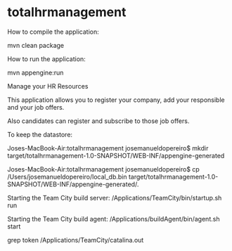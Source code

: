 # totalhrmanagement
How to compile the application:

mvn clean package

How to run the application:

mvn appengine:run


Manage your HR Resources

This application allows you to register your company, add your responsible and your job offers.

Also candidates can register and subscribe to those job offers.

To keep the datastore:

Joses-MacBook-Air:totalhrmanagement josemanueldopereiro$ mkdir target/totalhrmanagement-1.0-SNAPSHOT/WEB-INF/appengine-generated

Joses-MacBook-Air:totalhrmanagement josemanueldopereiro$ cp /Users/josemanueldopereiro/local_db.bin target/totalhrmanagement-1.0-SNAPSHOT/WEB-INF/appengine-generated/.


Starting the Team City build server:
/Applications/TeamCity/bin/startup.sh run

Starting the Team City build agent:
/Applications/buildAgent/bin/agent.sh start

grep token /Applications/TeamCity/catalina.out